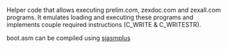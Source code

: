 Helper code that allows executing prelim.com, zexdoc.com and zexall.com programs. It emulates loading and executing these programs and implements couple required instructions (C_WRITE & C_WRITESTR).

boot.asm can be compiled using [sjasmplus ](https://github.com/z00m128/sjasmplus)